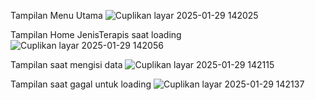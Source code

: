 Tampilan Menu Utama
![Cuplikan layar 2025-01-29 142025](https://github.com/user-attachments/assets/8455c250-7223-4e46-a495-408340dec9db)

Tampilan Home JenisTerapis saat loading
![Cuplikan layar 2025-01-29 142056](https://github.com/user-attachments/assets/ae353b77-c0bf-454b-8841-ea962ea57e90)

Tampilan saat mengisi data
![Cuplikan layar 2025-01-29 142115](https://github.com/user-attachments/assets/e088ea1a-0e94-469d-8c5f-ed2041bb399f)

Tampilan saat gagal untuk loading
![Cuplikan layar 2025-01-29 142137](https://github.com/user-attachments/assets/9c1ed3bd-a1fe-4413-a64a-e7348f4e6f84)

